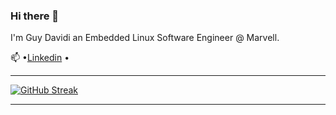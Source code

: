 ### Hi there 👋
I'm Guy Davidi an Embedded Linux Software Engineer @ Marvell.


   📫 •[Linkedin](https://www.linkedin.com/in/guy-davidi/) •


---
<!-- ![Top Langs](https://github-readme-stats.vercel.app/api?username=guy-davidi&theme=algolia&show_icons=true) -->
 
 [![GitHub Streak](http://github-readme-streak-stats.herokuapp.com?user=guy-davidi&theme=dark&background=000000)](https://git.io/streak-stats)

---
<!--
**guy-davidi/guy-davidi** is a ✨ _special_ ✨ repository because its `README.md` (this file) appears on your GitHub profile.

Here are some ideas to get you started:

- 🔭 I’m currently working on ...
- 🌱 I’m currently learning ...
- 👯 I’m looking to collaborate on ...
- 🤔 I’m looking for help with ...
- 💬 Ask me about ...
- 📫 How to reach me: ...
- 😄 Pronouns: ...
- ⚡ Fun fact: ...
-->
